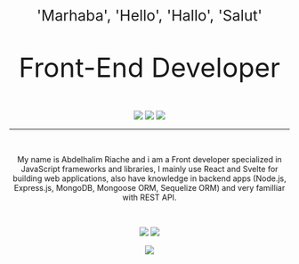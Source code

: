 
<p align="center" style="font-size:20pt">
    'Marhaba', 'Hello', 'Hallo', 'Salut'
</p>
<p align="center" style="font-size:36pt">
    Front-End Developer
</p>
<p align="center">
 
 <img src="https://badges.pufler.dev/visits/ryu-man/ryu-man"/> 
 <!-- <img src="https://badges.pufler.dev/years/ritik307"/> -->
 <img src="https://badges.pufler.dev/repos/ryu-man"/>
 <img src="https://badges.pufler.dev/commits/monthly/ryu-man" />

</p>
<hr>
<br/>
<p align="center">
My name is Abdelhalim Riache and i am a Front developer specialized in JavaScript frameworks and libraries, I mainly use React and Svelte for building web applications, also have knowledge in backend apps (Node.js, Express.js, MongoDB, Mongoose ORM, Sequelize ORM) and very familliar with REST API.
</p>
<br>

<p align="center">
    <img src="https://github-readme-stats.vercel.app/api?username=ryu-man&show_icons=true&theme=tokyonight"/>
    <img src="https://github-readme-streak-stats.herokuapp.com/?user=ryu-man&theme=tokyonight"/>
</p>

<p align="center">
    <img src="https://github-readme-stats.vercel.app/api/top-langs/?username=ryu-man&theme=tokyonight"/>
</p>